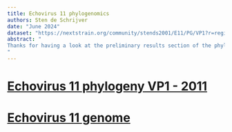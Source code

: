 ```yaml
---
title: Echovirus 11 phylogenomics
authors: Sten de Schrijver
date: "June 2024"
dataset: "https://nextstrain.org/community/stends2001/E11/PG/VP1?r=region"
abstract: "
Thanks for having a look at the preliminary results section of the phylogenomics study I have performed on Echvirus 11!
"
---
```


# [Echovirus 11 phylogeny VP1 - 2011](https://nextstrain.org/community/stends2001/E11/PG/VP1?dmax=2011-12-31&r=region)

# [Echovirus 11 genome](https://github.com/stends2001/E11/blob/main/Genome%20organization.png)
